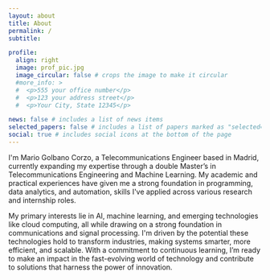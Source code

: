 ```yaml
---
layout: about
title: About
permalink: /
subtitle:     

profile:
  align: right
  image: prof_pic.jpg
  image_circular: false # crops the image to make it circular
  #more_info: >
  #  <p>555 your office number</p>
  #  <p>123 your address street</p>
  #  <p>Your City, State 12345</p>

news: false # includes a list of news items
selected_papers: false # includes a list of papers marked as "selected={true}"
social: true # includes social icons at the bottom of the page
---
```


I'm Mario Golbano Corzo, a Telecommunications Engineer based in Madrid, currently expanding my expertise through a double Master’s in Telecommunications Engineering and Machine Learning. My academic and practical experiences have given me a strong foundation in programming, data analytics, and automation, skills I've applied across various research and internship roles.

My primary interests lie in AI, machine learning, and emerging technologies like cloud computing, all while drawing on a strong foundation in communications and signal processing. I'm driven by the potential these technologies hold to transform industries, making systems smarter, more efficient, and scalable. With a commitment to continuous learning, I’m ready to make an impact in the fast-evolving world of technology and contribute to solutions that harness the power of innovation.